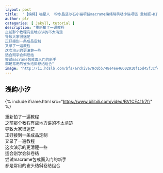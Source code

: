 ```yaml
---
layout: post
title:  "【编绳】喵星人  粉水晶蓝砂石小猫项链macrame编绳萌萌哒小猫项链 重制版~DIY视频教程"
author: plr
categories: [ Jekyll, tutorial ]
description: "重新拍了一遍教程
之前那个教程有些地方讲的不太清楚
导致大家很迷茫
正好接到一条成品定制
又录了一遍教程
这次演示的更清楚一些
适合刚学会斜卷结
尝试macrame包戒面入门的新手
都是常用的雀头结斜卷结组合"
image: "http://i1.hdslb.com/bfs/archive/9c0bb748e4ee46602010f15d45f3cfc6e7068bd2.jpg"
---
```

## 浅韵小汐

{% include iframe.html src="https://www.bilibili.com/video/BV1CE411r7fr" %}

重新拍了一遍教程<br>之前那个教程有些地方讲的不太清楚<br>导致大家很迷茫<br>正好接到一条成品定制<br>又录了一遍教程<br>这次演示的更清楚一些<br>适合刚学会斜卷结<br>尝试macrame包戒面入门的新手<br>都是常用的雀头结斜卷结组合

